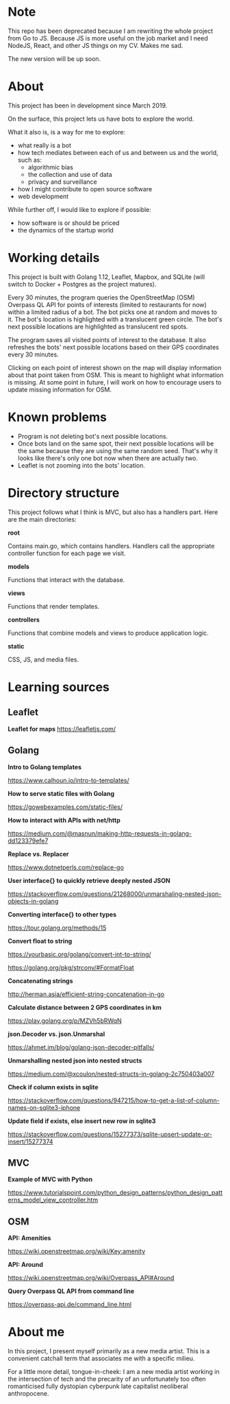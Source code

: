 # Note

This repo has been deprecated because I am rewriting the whole project from Go to JS. Because JS is more useful on the job market and I need NodeJS, React, and other JS things on my CV. Makes me sad.

The new version will be up soon.

# About

This project has been in development since March 2019.

On the surface, this project lets us have bots to explore the world.

What it also is, is a way for me to explore:

- what really is a bot
- how tech mediates between each of us and between us and the world, such as:
  - algorithmic bias
  - the collection and use of data
  - privacy and surveillance
- how I might contribute to open source software
- web development

While further off, I would like to explore if possible:

- how software is or should be priced
- the dynamics of the startup world

# Working details

This project is built with Golang 1.12, Leaflet, Mapbox, and SQLite (will switch to Docker + Postgres as the project matures).

Every 30 minutes, the program queries the OpenStreetMap (OSM) Overpass QL API for points of interests (limited to restaurants for now) within a limited radius of a bot. The bot picks one at random and moves to it. The bot's location is highlighted with a translucent green circle. The bot's next possible locations are highlighted as translucent red spots.

The program saves all visited points of interest to the database. It also refreshes the bots' next possible locations based on their GPS coordinates every 30 minutes.

Clicking on each point of interest shown on the map will display information about that point taken from OSM. This is meant to highlight what information is missing. At some point in future, I will work on how to encourage users to update missing information for OSM.

# Known problems

- Program is not deleting bot's next possible locations.
- Once bots land on the same spot, their next possible locations will be the same because they are using the same random seed. That's why it looks like there's only one bot now when there are actually two.
- Leaflet is not zooming into the bots' location.

# Directory structure

This project follows what I think is MVC, but also has a handlers part. Here are the main directories:

**root**

Contains main.go, which contains handlers. Handlers call the appropriate controller function for each page we visit.

**models**

Functions that interact with the database.

**views**

Functions that render templates.

**controllers**

Functions that combine models and views to produce application logic.

**static**

CSS, JS, and media files.

# Learning sources

## Leaflet
**Leaflet for maps**
https://leafletjs.com/

## Golang

**Intro to Golang templates**

https://www.calhoun.io/intro-to-templates/

**How to serve static files with Golang**

https://gowebexamples.com/static-files/

**How to interact with APIs with net/http**

https://medium.com/@masnun/making-http-requests-in-golang-dd123379efe7

**Replace vs. Replacer**

https://www.dotnetperls.com/replace-go

**User interface{} to quickly retrieve deeply nested JSON**

https://stackoverflow.com/questions/21268000/unmarshaling-nested-json-objects-in-golang

**Converting interface{} to other types**

https://tour.golang.org/methods/15

**Convert float to string**

https://yourbasic.org/golang/convert-int-to-string/

https://golang.org/pkg/strconv/#FormatFloat

**Concatenating strings**

http://herman.asia/efficient-string-concatenation-in-go

**Calculate distance between 2 GPS coordinates in km**

https://play.golang.org/p/MZVh5bRWqN

**json.Decoder vs. json.Unmarshal**

https://ahmet.im/blog/golang-json-decoder-pitfalls/

**Unmarshalling nested json into nested structs**

https://medium.com/@xcoulon/nested-structs-in-golang-2c750403a007

**Check if column exists in sqlite**

https://stackoverflow.com/questions/947215/how-to-get-a-list-of-column-names-on-sqlite3-iphone

**Update field if exists, else insert new row in sqlite3**

https://stackoverflow.com/questions/15277373/sqlite-upsert-update-or-insert/15277374

## MVC

**Example of MVC with Python**

https://www.tutorialspoint.com/python_design_patterns/python_design_patterns_model_view_controller.htm

## OSM

**API: Amenities**

https://wiki.openstreetmap.org/wiki/Key:amenity

**API: Around**

https://wiki.openstreetmap.org/wiki/Overpass_API#Around

**Query Overpass QL API from command line**

https://overpass-api.de/command_line.html

# About me

In this project, I present myself primarily as a new media artist. This is a convenient catchall term that associates me with a specific milieu.

For a little more detail, tongue-in-cheek: I am a new media artist working in the intersection of tech and the precarity of an unfortunately too often romanticised fully dystopian cyberpunk late capitalist neoliberal anthropocene.